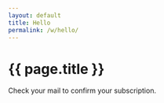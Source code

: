```yaml
---
layout: default
title: Hello
permalink: /w/hello/
---
```


# {{ page.title }}

Check your mail to confirm your subscription.